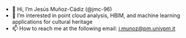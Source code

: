 - 👋 Hi, I’m Jesús Muñoz-Cádiz (@jmc-96)
- 👀 I’m interested in point cloud analysis, HBIM, and machine learning applications for cultural heritage
- 📫 How to reach me at the following email: [j.munoz@pm.univpm.it](mailto:j.munoz@pm.univpm.it)

<!---
jmc-96/jmc-96 is a ✨ special ✨ repository because its `README.md` (this file) appears on your GitHub profile.
You can click the Preview link to take a look at your changes.
--->
